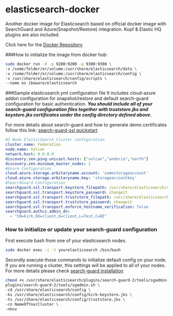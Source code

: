 # elasticsearch-docker
Another docker image for Elasticsearch based on official docker image with SearchGuard and Azure(Snapshot/Restore) integration. Kopf & Elastic HQ plugins are also included.

Click here for the [Docker Repository](https://hub.docker.com/r/iboware/elasticsearch/)

###How to initialize the image from docker hub:
```bash
sudo docker run -d -p 9200:9200 -p 9300:9300 \
-v /some/folder/or/volume:/usr/share/elasticsearch/data \
-v /some/folder/or/volume:/usr/share/elasticsearch/config \
-v /usr/share/elasticsearch/config/scripts \
--name es iboware/elasticsearch
```

###Sample elasticsearch.yml configuration file
It includes cloud-azure addon configuration for snapshot/restore and default search-guard configuration for basic authentication. **_You should include all of your search-guard configuration files together with truststore.jks and keystore.jks certificates under the config directory defined above._**

For more details about search-guard and how to generate demo certificates follow this link:
[search-guard-ssl quickstart](https://github.com/floragunncom/search-guard-ssl-docs/blob/master/quickstart.md])

```yml
#3 Node ElasticSearch Cluster configuration
cluster.name: Federation
node.name: Vulcan
network.host: 0.0.0.0
discovery.zen.ping.unicast.hosts: ["vulcan","andoria","earth"]
discovery.zen.minimum_master_nodes: 2
#Azure Configuration
cloud.azure.storage.arbitaryname.account: 'somestorageaccount'
cloud.azure.storage.arbitaryname.key: 'storageaccountkey'
#SearchGuard Configuration
searchguard.ssl.transport.keystore_filepath: /usr/share/elasticsearch/config/node-0-keystore.jks
searchguard.ssl.transport.keystore_password: changeit
searchguard.ssl.transport.truststore_filepath: /usr/share/elasticsearch/config/truststore.jks
searchguard.ssl.transport.truststore_password: changeit
searchguard.ssl.transport.enforce_hostname_verification: false
searchguard.authcz.admin_dn:
  - "CN=kirk,OU=client,O=client,L=Test,C=DE"
```

### How to initialize or update your search-guard configuration
First execute bash from one of your elasticsearch nodes.
```bash
sudo docker exec -i -t yourelasticsearch /bin/bash
```
Secondly execute those commands to initialize default config on your node. If you are running a cluster, this settings will be applied to all of your nodes. For more details please check [search-guard installation](https://github.com/floragunncom/search-guard/wiki/Installation)
```bash
chmod +x /usr/share/elasticsearch/plugins/search-guard-2/tools/sgadmin.sh
plugins/search-guard-2/tools/sgadmin.sh \
-cd /usr/share/elasticsearch/config \ 
-ks /usr/share/elasticsearch/config/kirk-keystore.jks \
-ts /usr/share/elasticsearch/config/truststore.jks \
-cn NameOfYourCluster \ 
-nhnv 
```
